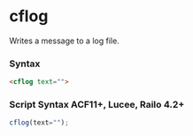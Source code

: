# cflog

Writes a message to a log file.

### Syntax

```html
<cflog text="">
```

### Script Syntax ACF11+, Lucee, Railo 4.2+

```javascript
cflog(text="");
```
